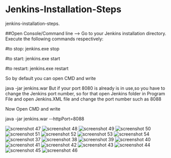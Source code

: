 # Jenkins-Installation-Steps
jenkins-installation-steps.

##Open Console/Command line --> Go to your Jenkins installation directory. Execute the following commands respectively:

#to stop:
jenkins.exe stop

#to start:
jenkins.exe start

#to restart:
jenkins.exe restart

So by default you can open CMD and write

java -jar jenkins.war
But if your port 8080 is already is in use,so you have to change the Jenkins port number, so for that open Jenkins folder in Program File and open Jenkins.XML file and change the port number such as 8088

Now Open CMD and write

java -jar jenkins.war --httpPort=8088

![screenshot 47](https://user-images.githubusercontent.com/15280792/44101516-3ffa7d18-a005-11e8-8a8a-a02bffbfa1c5.png)
![screenshot 48](https://user-images.githubusercontent.com/15280792/44101517-402f31a2-a005-11e8-99fb-239691011db6.png)
![screenshot 49](https://user-images.githubusercontent.com/15280792/44101519-4067721a-a005-11e8-8490-6c9afb494282.png)
![screenshot 50](https://user-images.githubusercontent.com/15280792/44101520-409cb998-a005-11e8-8b2f-6a1943434f88.png)
![screenshot 51](https://user-images.githubusercontent.com/15280792/44101521-40d1b242-a005-11e8-97aa-ad303608b69f.png)
![screenshot 52](https://user-images.githubusercontent.com/15280792/44101524-410c983a-a005-11e8-9c40-6dc8824f135f.png)
![screenshot 53](https://user-images.githubusercontent.com/15280792/44101525-41400972-a005-11e8-914b-0f888137a141.png)
![screenshot 54](https://user-images.githubusercontent.com/15280792/44101526-417237f8-a005-11e8-8ab2-a1f7b71db1f4.png)
![screenshot 37](https://user-images.githubusercontent.com/15280792/44101527-41a6f416-a005-11e8-87de-6883e837f250.png)
![screenshot 38](https://user-images.githubusercontent.com/15280792/44101528-41f44dc4-a005-11e8-92d3-6e6a59e4ab8c.png)
![screenshot 39](https://user-images.githubusercontent.com/15280792/44101533-437f5f4e-a005-11e8-8236-cdc5ecc35dea.png)
![screenshot 40](https://user-images.githubusercontent.com/15280792/44101534-43ba7476-a005-11e8-80f4-1d390604d70e.png)
![screenshot 41](https://user-images.githubusercontent.com/15280792/44101542-4756ffb4-a005-11e8-87c1-3625605fefaa.png)
![screenshot 42](https://user-images.githubusercontent.com/15280792/44101547-497e3140-a005-11e8-8cdd-78af72b19127.png)
![screenshot 43](https://user-images.githubusercontent.com/15280792/44101549-4b43fc4e-a005-11e8-893d-5787417cbc47.png)
![screenshot 44](https://user-images.githubusercontent.com/15280792/44101551-4bdeeb14-a005-11e8-8f6c-c4c7dc637cbe.png)
![screenshot 45](https://user-images.githubusercontent.com/15280792/44101558-501c9866-a005-11e8-9ed3-054c3d9486a5.png)
![screenshot 46](https://user-images.githubusercontent.com/15280792/44101559-5052c08a-a005-11e8-9a18-1a43bb73767f.png)
